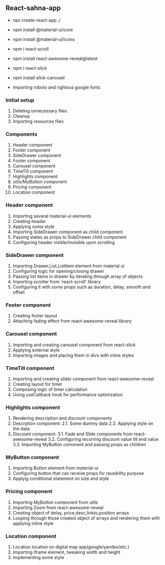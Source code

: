 ## React-sahna-app

- npx create-react-app ./
- npm install @material-ui/core
- npm install @material-ui/icons
- npm i react-scroll
- npm install react-awesome-reveal@latest
- npm i react-slick
- npm install slick-carousel

- Importing roboto and rightous google fonts

### Initial setup

1. Deleting unnecessary files
2. Cleanup
3. Importing resources files

### Components

1. Header component
2. Footer component
3. SideDrawer component
4. Footer component
5. Carousel component
6. TimeTill component
7. Highlights component
8. utils/MyButton component
9. Pricing component
10. Location component

### Header component

1. Importing several material-ui elements
2. Creating header
3. Applying some style
4. Importing SideDrawer component as child component
5. Passing states as props to SideDrawer child component
6. Configuring header visible/invisible upon scrolling

### SideDrawer component

1. Importing Drawer,List,ListItem element from material ui
2. Configuring logic for opening/closing drawer
3. Passing list items in drawer by iterating through array of objects
4. Importing scroller from 'react-scroll' library
5. Configuring it with some props such as duration, delay, smooth and offset

### Footer component

1. Creating footer layout
2. Attaching fading effect from react-awesome-reveal library

### Carousel component

1. Importing and creating carousel component from react-slick
2. Applying external style
3. Importing images and placing them in divs with inline styles

### TimeTill component

1. Importing and creating slider component from react-awesome-reveal
2. Creating layout for timer
3. Composing logic of timer calculation
4. Using useCallback hook for performance optimization

### Highlights component

1. Rendering description and discount components
2. Descrption component:
   2.1. Some dummy data
   2.2. Applying style on the data
3. Discount component:
   3.1. Fade and Slide components from react-awesome-reveal
   3.2. Configuring recurring discount value till end value
   3.3. Importing MyButton comonent and passing props as children

### MyButton component

1. Importing Button element from material-ui
2. Configuring button that can receive props for reusibility purpose
3. Applyig conditional statement on size and style

### Pricing component

1. Importing MyButton component from utils
2. Importing Zoom from react-awesome-reveal
3. Creating object of delay, price,desc,linkto,position arrays
4. Looping through those created object of arrays and rendering them with applying inline style

### Location component

1. Location location on digital map app(google/yandex/etc.)
2. Importing iframe element, tweaking width and height
3. Implementing some style
